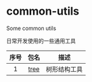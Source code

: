 # common-utils
Some common utils

日常开发使用的一些通用工具 


 |  序号  |  包名  |  描述  |
 | :---: | :---: | :---: |
 | 1 | [tree](https://github.com/ty-peng/common-utils/tree/master/src/com/typeng/utils/tree) |  树形结构工具 |
